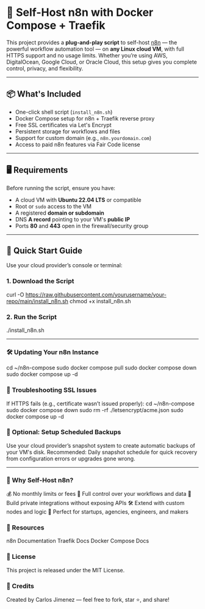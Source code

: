 # 🚀 Self-Host n8n with Docker Compose + Traefik

This project provides a **plug-and-play script** to self-host [n8n](https://n8n.io) — the powerful workflow automation tool — on **any Linux cloud VM**, with full HTTPS support and no usage limits. Whether you’re using AWS, DigitalOcean, Google Cloud, or Oracle Cloud, this setup gives you complete control, privacy, and flexibility.

---

## 📦 What's Included

- One-click shell script (`install_n8n.sh`)
- Docker Compose setup for n8n + Traefik reverse proxy
- Free SSL certificates via Let's Encrypt
- Persistent storage for workflows and files
- Support for custom domain (e.g., `n8n.yourdomain.com`)
- Access to paid n8n features via Fair Code license

---

## 🖥 Requirements

Before running the script, ensure you have:

- A cloud VM with **Ubuntu 22.04 LTS** or compatible
- Root or `sudo` access to the VM
- A registered **domain or subdomain**
- DNS **A record** pointing to your VM's **public IP**
- Ports **80** and **443** open in the firewall/security group

---

## 🚀 Quick Start Guide

Use your cloud provider’s console or terminal:

### 1. Download the Script
curl -O https://raw.githubusercontent.com/yourusername/your-repo/main/install_n8n.sh
chmod +x install_n8n.sh

### 2. Run the Script
./install_n8n.sh

---

### 🛠 Updating Your n8n Instance
cd ~/n8n-compose
sudo docker compose pull
sudo docker compose down
sudo docker compose up -d

### 🔧 Troubleshooting SSL Issues
If HTTPS fails (e.g., certificate wasn’t issued properly):
cd ~/n8n-compose
sudo docker compose down
sudo rm -rf ./letsencrypt/acme.json
sudo docker compose up -d

### 💾 Optional: Setup Scheduled Backups
Use your cloud provider’s snapshot system to create automatic backups of your VM's disk.
Recommended: Daily snapshot schedule for quick recovery from configuration errors or upgrades gone wrong.

---

### 🧠 Why Self-Host n8n?
💰 No monthly limits or fees
🔐 Full control over your workflows and data
🧱 Build private integrations without exposing APIs
🛠 Extend with custom nodes and logic
🚀 Perfect for startups, agencies, engineers, and makers

### 📘 Resources
n8n Documentation
Traefik Docs
Docker Compose Docs

### 📄 License
This project is released under the MIT License.

### 🙌 Credits
Created by Carlos Jimenez — feel free to fork, star ⭐, and share!
